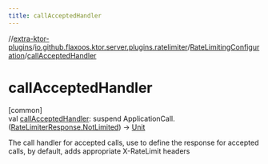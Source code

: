 ```yaml
---
title: callAcceptedHandler
---
```


//[extra-ktor-plugins](../../../index.md)/[io.github.flaxoos.ktor.server.plugins.ratelimiter](../index.md)/[RateLimitingConfiguration](index.md)/[callAcceptedHandler](call-accepted-handler.md)

# callAcceptedHandler

[common]\
val [callAcceptedHandler](call-accepted-handler.md): suspend
ApplicationCall.([RateLimiterResponse.NotLimited](../-rate-limiter-response/-not-limited/index.md))
-&gt; [Unit](https://kotlinlang.org/api/latest/jvm/stdlib/kotlin/-unit/index.md)

The call handler for accepted calls, use to define the response for accepted calls, by default, adds appropriate
X-RateLimit headers




